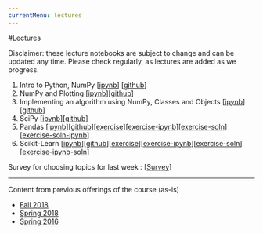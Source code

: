 ```yaml
---
currentMenu: lectures
---
```


#Lectures

Disclaimer: these lecture notebooks are subject to change and can be updated any time.
Please check regularly, as lectures are added as we progress.

1. Intro to Python, NumPy [[ipynb](./nb/2019_winter/Lecture_1.ipynb)] [[github](https://github.com/icme/cme193/blob/gh-pages/nb/2019_winter/Lecture_1.ipynb)]
2. NumPy and Plotting [[ipynb](./nb/2019_winter/Lecture_2.ipynb)][[github](https://github.com/icme/cme193/blob/gh-pages/nb/2019_winter/Lecture_2.ipynb)]
3. Implementing an algorithm using NumPy, Classes and Objects [[ipynb](./nb/2019_winter/Lecture_3.ipynb)][[github](https://github.com/icme/cme193/blob/gh-pages/nb/2019_winter/Lecture_3.ipynb)]
4. SciPy [[ipynb](./nb/2019_winter/Lecture_4.ipynb)][[github](https://github.com/icme/cme193/blob/gh-pages/nb/2019_winter/Lecture_4.ipynb)]
5. Pandas [[ipynb](./nb/2019_winter/Lecture5-Pandas.ipynb)][[github](https://github.com/icme/cme193/blob/gh-pages/nb/2019_winter/Lecture5-Pandas.ipynb)][[exercise](https://github.com/icme/cme193/blob/gh-pages/nb/2019_winter/Lecture5-supplement.ipynb)][[exercise-ipynb](./nb/2019_winter/Lecture5-supplement.ipynb)][[exercise-soln](https://github.com/icme/cme193/blob/gh-pages/nb/2019_winter/Lecture5-supplement-solution.ipynb)][[exercise-soln-ipynb](./nb/2019_winter/Lecture5-supplement-solution.ipynb)]
6. Scikit-Learn [[ipynb](./nb/2019_winter/Lecture6-Scikit-learn.ipynb)][[github](https://github.com/icme/cme193/blob/gh-pages/nb/2019_winter/Lecture6-Scikit-learn.ipynb)][[exercise](https://github.com/icme/cme193/blob/gh-pages/nb/2019_winter/Lecture6-supplement.ipynb)][[exercise-ipynb](./nb/2019_winter/Lecture6-supplement.ipynb)][[exercise-soln](https://github.com/icme/cme193/blob/gh-pages/nb/2019_winter/Lecture6-supplement-solution.ipynb)][[exercise-ipynb-soln](./nb/2019_winter/Lecture6-supplement-solution.ipynb)]

Survey for choosing topics for last week : [[Survey](https://docs.google.com/forms/d/e/1FAIpQLSfjYDypUzwhiEeyhNKcCIAeDThe95gcwf9xUrpqsBh48kTibQ/viewform?usp=sf_link)]




---

Content from previous offerings of the course (as-is)
* [Fall 2018](https://github.com/icme/cme193/tree/gh-pages/nb/2018_fall/)
* [Spring 2018](https://github.com/icme/cme193/tree/gh-pages/nb/2018_spring/)
* [Spring 2016](https://github.com/icme/cme193/tree/gh-pages/nb/2016_spring/)
